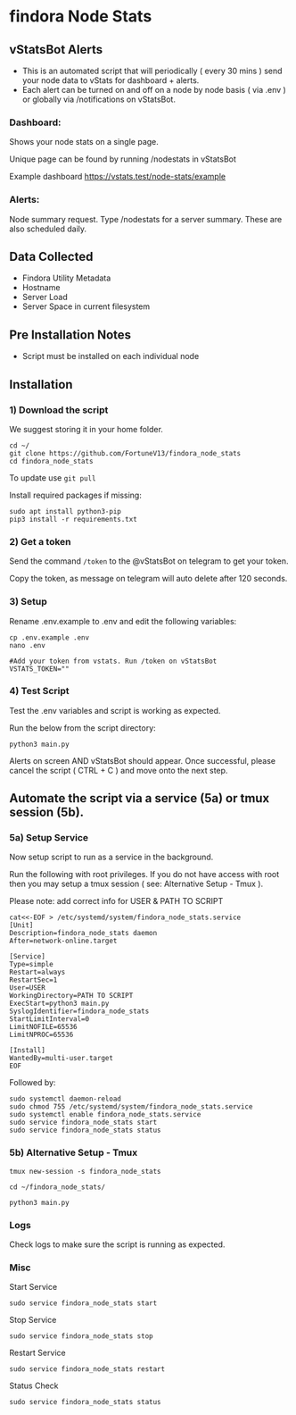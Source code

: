# findora Node Stats

## vStatsBot Alerts
- This is an automated script that will periodically ( every 30 mins ) send your node data to vStats for dashboard + alerts.
- Each alert can be turned on and off on a node by node basis ( via .env ) or globally via /notifications on vStatsBot.

### Dashboard:

Shows your node stats on a single page.

Unique page can be found by running /nodestats in vStatsBot

Example dashboard https://vstats.test/node-stats/example

### Alerts:

Node summary request. Type /nodestats for a server summary. These are also scheduled daily. 

## Data Collected
- Findora Utility Metadata 
- Hostname
- Server Load
- Server Space in current filesystem

## Pre Installation Notes
- Script must be installed on each individual node

## Installation 

### 1) Download the script
We suggest storing it in your home folder.

```
cd ~/
git clone https://github.com/FortuneV13/findora_node_stats
cd findora_node_stats
```
To update use `git pull`

Install required packages if missing:

<!-- `sudo apt update && sudo apt upgrade -y` -->
```
sudo apt install python3-pip
pip3 install -r requirements.txt
```

### 2) Get a token
Send the command `/token` to the @vStatsBot on telegram to get your token.

Copy the token, as message on telegram will auto delete after 120 seconds.

### 3) Setup 
Rename .env.example to .env and edit the following variables:
```
cp .env.example .env
nano .env
```
```
#Add your token from vstats. Run /token on vStatsBot
VSTATS_TOKEN="" 
```
### 4) Test Script 
Test the .env variables and script is working as expected. 

Run the below from the script directory:

```
python3 main.py
```

Alerts on screen AND vStatsBot should appear. Once successful, please cancel the script ( CTRL + C ) and move onto the next step.

## Automate the script via a service (5a) or tmux session (5b).
### 5a) Setup Service
Now setup script to run as a service in the background. 

Run the following with root privileges. If you do not have access with root then you may setup a tmux session ( see: Alternative Setup - Tmux ).

Please note: add correct info for USER & PATH TO SCRIPT

```
cat<<-EOF > /etc/systemd/system/findora_node_stats.service
[Unit]
Description=findora_node_stats daemon
After=network-online.target

[Service]
Type=simple
Restart=always
RestartSec=1
User=USER
WorkingDirectory=PATH TO SCRIPT
ExecStart=python3 main.py
SyslogIdentifier=findora_node_stats
StartLimitInterval=0
LimitNOFILE=65536
LimitNPROC=65536

[Install]
WantedBy=multi-user.target
EOF
```
Followed by:

```
sudo systemctl daemon-reload
sudo chmod 755 /etc/systemd/system/findora_node_stats.service
sudo systemctl enable findora_node_stats.service
sudo service findora_node_stats start
sudo service findora_node_stats status
```

### 5b) Alternative Setup - Tmux

`tmux new-session -s findora_node_stats`

`cd ~/findora_node_stats/`

`python3 main.py`


### Logs
Check logs to make sure the script is running as expected. 

### Misc
Start Service
```
sudo service findora_node_stats start
```

Stop Service
```
sudo service findora_node_stats stop
```
Restart Service
```
sudo service findora_node_stats restart
```

Status Check
```
sudo service findora_node_stats status
```
